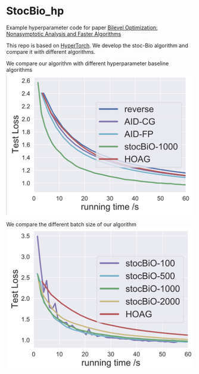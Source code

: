 # StocBio_hp
Example hyperparameter code for paper [Bilevel Optimization: Nonasymptotic Analysis and Faster Algorithms](https://arxiv.org/pdf/2010.07962.pdf)

This repo is based on [HyperTorch](https://github.com/prolearner/hypertorch). We develop the stoc-Bio algorithm and compare it with different algorithms.

We compare our algorithm with different hyperparameter baseline algorithms
![Algorithm_Comparison](./results/test_loss_alg.png)

We compare the different batch size of our algorithm
![Algorithm_Comparison](./results/test_loss_batch.png)
